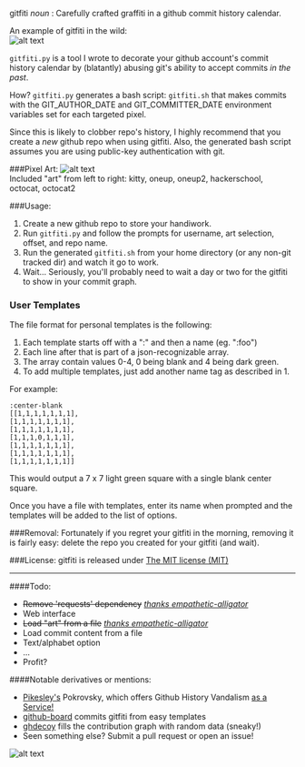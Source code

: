 gitfiti _noun_ : Carefully crafted graffiti in a github commit history calendar.  

An example of gitfiti in the wild:  
![alt text](https://raw.github.com/gelstudios/gitfiti/master/gitfiti-screenshot.png "screenshot")

`gitfiti.py` is a tool I wrote to decorate your github account's commit history calendar by (blatantly) abusing git's ability to accept commits _in the past_.

How?  `gitfiti.py` generates a bash script: `gitfiti.sh` that makes commits with the GIT_AUTHOR_DATE and GIT_COMMITTER_DATE environment variables set for each targeted pixel.

Since this is likely to clobber repo's history, I highly recommend that you create a _new_ github repo when using gitfiti. Also, the generated bash script assumes you are using public-key authentication with git.
  
  
###Pixel Art:
![alt text](https://raw.github.com/gelstudios/gitfiti/master/pixels-large.png "pixel art")  
Included "art" from left to right: kitty, oneup, oneup2, hackerschool, octocat, octocat2

###Usage:
1. Create a new github repo to store your handiwork.
2. Run `gitfiti.py` and follow the prompts for username, art selection, offset, and repo name.
3. Run the generated `gitfiti.sh` from your home directory (or any non-git tracked dir) and watch it go to work.
4. Wait... Seriously, you'll probably need to wait a day or two for the gitfiti to show in your commit graph.

### User Templates
The file format for personal templates is the following:

1. Each template starts off with a ":" and then a name (eg. ":foo")
2. Each line after that is part of a json-recognizable array.
3. The array contain values 0-4, 0 being blank and 4 being dark green.
4. To add multiple templates, just add another name tag as described in 1.

For example:

```
:center-blank
[[1,1,1,1,1,1,1],
[1,1,1,1,1,1,1],
[1,1,1,1,1,1,1],
[1,1,1,0,1,1,1],
[1,1,1,1,1,1,1],
[1,1,1,1,1,1,1],
[1,1,1,1,1,1,1]]
```

This would output a 7 x 7 light green square with a single blank center square.

Once you have a file with templates, enter its name when prompted and the templates will be added to the list of options.

###Removal:
Fortunately if you regret your gitfiti in the morning, removing it is fairly easy: delete the repo you created for your gitfiti (and wait).

###License:
gitfiti is released under [The MIT license (MIT)](http://opensource.org/licenses/MIT)

---
####Todo:
- ~~Remove 'requests' dependency~~ [_thanks empathetic-alligator_](https://github.com/empathetic-alligator)
- Web interface
- ~~Load "art" from a file~~ [_thanks empathetic-alligator_](https://github.com/empathetic-alligator)
- Load commit content from a file
- Text/alphabet option
- ...
- Profit?

####Notable derivatives or mentions:
- [Pikesley's](https://github.com/pikesley) Pokrovsky, which offers Github History Vandalism [as a Service!](http://pokrovsky.herokuapp.com/)
- [github-board](https://github.com/bayandin/github-board) commits gitfiti from easy templates
- [ghdecoy](https://github.com/tickelton/ghdecoy) fills the contribution graph with random data (sneaky!)
- Seen something else? Submit a pull request or open an issue!


  
  
![alt text](http://f.cl.ly/items/0J463J0K1N020S1Q3E3l/er-small.png "tiny logo")

